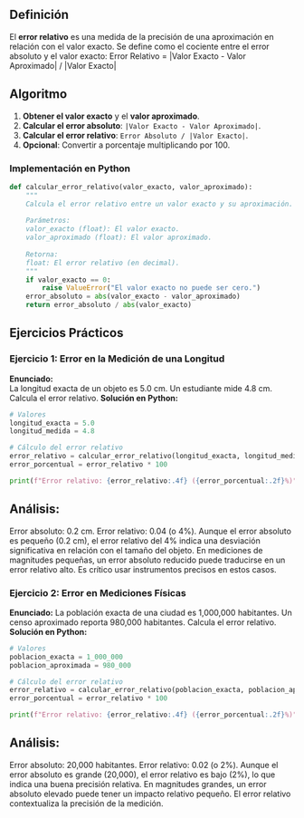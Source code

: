 ## Definición
El **error relativo** es una medida de la precisión de una aproximación en relación con el valor exacto. Se define como el cociente entre el error absoluto y el valor exacto:
Error Relativo = |Valor Exacto - Valor Aproximado| / |Valor Exacto|

## Algoritmo 
1. **Obtener el valor exacto** y el **valor aproximado**.
2. **Calcular el error absoluto**: `|Valor Exacto - Valor Aproximado|`.
3. **Calcular el error relativo**: `Error Absoluto / |Valor Exacto|`.
4. **Opcional**: Convertir a porcentaje multiplicando por 100.

### Implementación en Python
```python
def calcular_error_relativo(valor_exacto, valor_aproximado):
    """
    Calcula el error relativo entre un valor exacto y su aproximación.
    
    Parámetros:
    valor_exacto (float): El valor exacto.
    valor_aproximado (float): El valor aproximado.
    
    Retorna:
    float: El error relativo (en decimal).
    """
    if valor_exacto == 0:
        raise ValueError("El valor exacto no puede ser cero.")
    error_absoluto = abs(valor_exacto - valor_aproximado)
    return error_absoluto / abs(valor_exacto)
```
## Ejercicios Prácticos

### Ejercicio 1: Error en la Medición de una Longitud
**Enunciado:**  
La longitud exacta de un objeto es 5.0 cm. Un estudiante mide 4.8 cm. Calcula el error relativo.
**Solución en Python:**
```python
# Valores
longitud_exacta = 5.0
longitud_medida = 4.8

# Cálculo del error relativo
error_relativo = calcular_error_relativo(longitud_exacta, longitud_medida)
error_porcentual = error_relativo * 100

print(f"Error relativo: {error_relativo:.4f} ({error_porcentual:.2f}%)")
```
## Análisis:
Error absoluto: 0.2 cm.
Error relativo: 0.04 (o 4%).
Aunque el error absoluto es pequeño (0.2 cm), el error relativo del 4% indica una desviación significativa en relación con el tamaño del objeto.
En mediciones de magnitudes pequeñas, un error absoluto reducido puede traducirse en un error relativo alto. Es crítico usar instrumentos precisos en estos casos.

### Ejercicio 2: Error en Mediciones Físicas
**Enunciado:**
La población exacta de una ciudad es 1,000,000 habitantes. Un censo aproximado reporta 980,000 habitantes. Calcula el error relativo.
**Solución en Python:**
```python
# Valores
poblacion_exacta = 1_000_000
poblacion_aproximada = 980_000

# Cálculo del error relativo
error_relativo = calcular_error_relativo(poblacion_exacta, poblacion_aproximada)
error_porcentual = error_relativo * 100

print(f"Error relativo: {error_relativo:.4f} ({error_porcentual:.2f}%)")
```
## Análisis:
Error absoluto: 20,000 habitantes.
Error relativo: 0.02 (o 2%).
Aunque el error absoluto es grande (20,000), el error relativo es bajo (2%), lo que indica una buena precisión relativa.
En magnitudes grandes, un error absoluto elevado puede tener un impacto relativo pequeño. El error relativo contextualiza la precisión de la medición.
